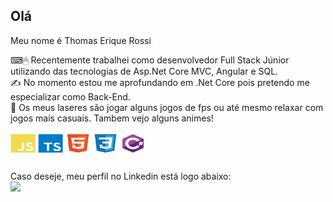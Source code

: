 ## Olá ##

Meu nome é Thomas Erique Rossi
<div>
  ⌨🖱 Recentemente trabalhei como desenvolvedor Full Stack Júnior utilizando das tecnologias de Asp.Net Core MVC, Angular e SQL.
</div>

<div>
  ✍ No momento estou me aprofundando em .Net Core pois pretendo me especializar como Back-End.
</div>

<div>
  👾 Os meus laseres são jogar alguns jogos de fps ou até mesmo relaxar com jogos mais casuais. Tambem vejo alguns animes!
</div>

<div style="display: inline_block"><br>
  <img align="center" alt="Thomas-Js" height="30" width="40" src="https://raw.githubusercontent.com/devicons/devicon/master/icons/javascript/javascript-plain.svg">
  <img align="center" alt="Thomas-Ts" height="30" width="40" src="https://raw.githubusercontent.com/devicons/devicon/master/icons/typescript/typescript-plain.svg">
  <img align="center" alt="Thomas-HTML" height="30" width="40" src="https://raw.githubusercontent.com/devicons/devicon/master/icons/html5/html5-original.svg">
  <img align="center" alt="Thomas-CSS" height="30" width="40" src="https://raw.githubusercontent.com/devicons/devicon/master/icons/css3/css3-original.svg">
  <img align="center" alt="Thomas-Csharp" height="30" width="40" src="https://raw.githubusercontent.com/devicons/devicon/master/icons/csharp/csharp-original.svg">
</div>

##

<div>
  Caso deseje, meu perfil no Linkedin está logo abaixo:
 </div>
<a href="https://www.linkedin.com/in/thomas-rossi-291314149" target="_blank"><img src="https://img.shields.io/badge/-LinkedIn-%230077B5?style=for-the-badge&logo=linkedin&logoColor=white" target="_blank"></a>
